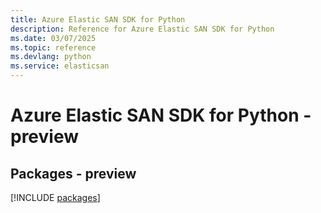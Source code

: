 ```yaml
---
title: Azure Elastic SAN SDK for Python
description: Reference for Azure Elastic SAN SDK for Python
ms.date: 03/07/2025
ms.topic: reference
ms.devlang: python
ms.service: elasticsan
---
```

# Azure Elastic SAN SDK for Python - preview
## Packages - preview
[!INCLUDE [packages](elastic-san-index.md)]